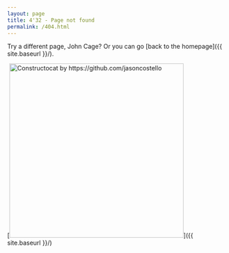 ```yaml
---
layout: page
title: 4'32 - Page not found
permalink: /404.html
---
```


Try a different page, John Cage? Or you can go [back to the homepage]({{ site.baseurl }}/).

[<img src="{{ site.baseurl }}/images/404.jpg" alt="Constructocat by https://github.com/jasoncostello" style="width: 400px;"/>]({{ site.baseurl }}/)
